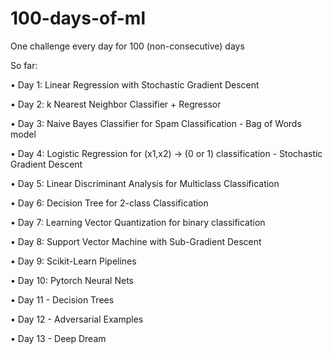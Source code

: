 # 100-days-of-ml
One challenge every day for 100 (non-consecutive) days 

So far:

• Day 1: Linear Regression with Stochastic Gradient Descent

• Day 2: k Nearest Neighbor Classifier + Regressor

• Day 3: Naive Bayes Classifier for Spam Classification - Bag of Words model

• Day 4: Logistic Regression for (x1,x2) -> (0 or 1) classification - Stochastic Gradient Descent

• Day 5: Linear Discriminant Analysis for Multiclass Classification

• Day 6: Decision Tree for 2-class Classification

• Day 7: Learning Vector Quantization for binary classification

• Day 8: Support Vector Machine with Sub-Gradient Descent

• Day 9: Scikit-Learn Pipelines

• Day 10: Pytorch Neural Nets

• Day 11 - Decision Trees

• Day 12 - Adversarial Examples

• Day 13 - Deep Dream
